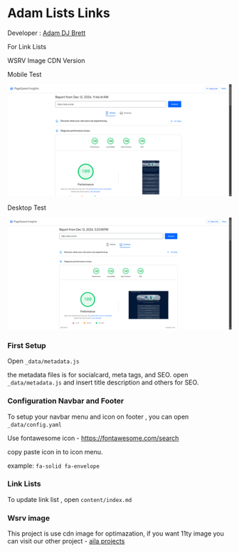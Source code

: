# Adam Lists Links

Developer : [Adam DJ Brett](https://adamdjbrett.com)

For Link Lists

WSRV Image CDN Version

Mobile Test

![Adam DJ Brett Link Lists](mobile.png)

Desktop Test

![Adam DJ Brett Link Lists](desktop.png)

### First Setup

Open `_data/metadata.js`

the metadata files is for socialcard, meta tags, and SEO. open `_data/metadata.js` and insert title description and others for SEO.

### Configuration Navbar and Footer

To setup your navbar menu and icon on footer , you can open `_data/config.yaml`

Use fontawesome icon - https://fontawesome.com/search

copy paste icon in to icon menu.

example: `fa-solid fa-envelope`

### Link Lists

To update link list , open `content/index.md`

### Wsrv image

This project is use cdn image for optimazation, if you want 11ty image you can visit our other project - [aila projects](https://github.com/adamdjbrett/aila-social)


